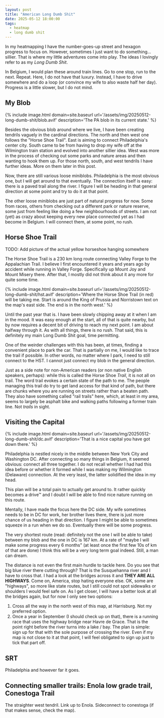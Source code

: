 ```yaml
---
layout: post
title: "American Long Dumb Shit"
date: 2025-05-12 18:00:00
tags:
  - heatmap
  - long dumb shit
---
```


In my heatmapping I have the number-goes-up street and hexagon progress to
focus on. However, sometimes I just want to do something… sillier. That is
where my little adventures come into play. The ideas I lovingly refer to as my
_Long Dumb Shit_.

In Belgium, I would plan these around train lines. Go to one stop, run to the
next. Repeat. Here, I do not have that luxury. Instead, I have to drive
somewhere and do a loop (or convince my wife to also waste half her day).
Progress is a little slower, but I do not mind.

## My Blob

{% include image.html domain=site.baseurl url='/assets/img/20250512-long-dumb-shit/blob.avif' description='The PA blob in its current state.' %}

Besides the obvious blob around where we live, I have been creating tendrils
vaguely in the cardinal directions. The north and then west one follows the
"Horse Shoe Trail". East is aiming to connect Philadelphia's center city. South
came to be from having to drop my wife off at the Wilmington train station and
evolved into another sillier idea. West was more in the process of checking out
some parks and nature areas and then wanting to hook them up. For those north,
south, and west tendrils I have further ideas. More on them later in this post.

Now, there are still various loose miniblobs. Philadelphia is the most obvious
one, but I will get around to that eventually. The connection itself is easy:
there is a paved trail along the river. I figure I will be heading in that
general direction at some point and try to do it at that point.

The other loose miniblobs are just part of natural progress for now. Some from
races, others from checking out a different park or nature reserve, some just
from feeling like doing a few neighbourhoods of streets. I am not (yet) as
crazy about keeping every new place connected yet as I had become in Belgium. I
will connect them, at some point, no rush.

## Horse Shoe Trail

TODO: Add picture of the actual yellow horseshoe hanging somewhere

The Horse Shoe Trail is a 230 km long route connecting Valley Forge to the
Appalachian Trail. I believe I first encountered it years and years ago by
accident while running in Valley Forge. Specifically up Mount Joy and Mount
Misery there. After that, I mostly did not think about it any more for quite
some time.

{% include image.html domain=site.baseurl url='/assets/img/20250512-long-dumb-shit/hst.avif' description='Where the Horse Shoe Trail (in red) will be taking me. Start is around the King of Prussia and Norristown text on the map\'s east side. The end is in the north west.' %}

Until the past year that is. I have been slowly chipping away at it when I am
in the mood. It was easy enough at the start, all of that is quite nearby, but
by now requires a decent bit of driving to reach my next point. I am about
halfway through it. As with all things, there is no rush. That said, this is
definitely my main Long Dumb Shit goal, time permitting.

One of the weirder challenges with this has been, at times, finding a
convenient place to park the car. That is partially on me, I would like to
trace the trail if possible. In other words, no matter where I park, I need to
still connect to the HST. I cannot just connect my blob in the general
direction.

Just as a side note for non-American readers (or non native English speakers,
perhaps): while this is called the Horse Shoe _Trail_, it is not all on trail.
The word trail evokes a certain state of the path to me. The people managing
this trail do try to get land access for that kind of path, but there are
chunks where you are running on streets rather than a beaten path. They also
have something called "rail trails" here, which, at least in my area, seems to
largely be asphalt bike and walking paths following a former train line. Not
_trails_ in sight.


## Visiting the Capital

{% include image.html domain=site.baseurl url='/assets/img/20250512-long-dumb-shit/dc.avif' description='That is a nice capital you have got down there.' %}

Philadelphia is nestled nicely in the middle between New York City and
Washington DC. After connecting so many things in Belgium, it seemed obvious:
connect all three together. I do not recall whether I had had this idea before or whether it
formed while I was making my Wilmington (Delaware) connection. At the very
least, the latter solidified the idea in my head.

This plan will be a total pain to actually get around to. It rather quickly
becomes a drive™ and I doubt I will be able to find nice nature running on this
route.

Mentally, I have made the focus here the DC side. My wife sometimes needs to be
in DC for work, her brother lives there, there is just more chance of us
heading in that direction. I figure I might be able to sometimes squeeze in a
run when we do so. Eventually there will be some progress.

The very shortest route (read: definitely not the one I will be able to take)
between my blob and the one in DC is 167 km. At a rate of "maybe I will make
some progress every 6 months" (at least once the first few 10s of km of that
are done) I think this will be a very long term goal indeed. Still, a man can
dream.

The distance is not even the first main hurdle to tackle here. Do you see that
big blue river there cutting through? That is the Susquehanna river and I have
to cross that. I had a look at the bridges across it and **THEY ARE ALL
HIGHWAYS**. Come on, America, stop hating everyone else. OK, some are
"highways", so more like state routes, but I still could not spot sidewalks or
shoulders I would feel safe on. As I get closer, I will have a better look at
all the bridges again, but for now I only see two options:

1. Cross all the way in the north west of this map, at Harrisburg. Not my
   preferred option.
2. Once a year in September (I should check up on that), there is a running
   race that uses the highway bridge near Havre de Grace. That is the point
   right before the river turns into a lake / bay. The plan is simple: sign up
   for that with the sole purpose of crossing the river. Even if my map is not
   close to it at that point, I will feel obligated to sign up just to tick
   that part off.

## SRT

Philadelphia and however far it goes.

## Connecting smaller trails: Enola low grade trail, Conestoga Trail

The straighter west tendril. Link up to Enola. Sideconnect to conestoga (if
that makes sense, check the map).
